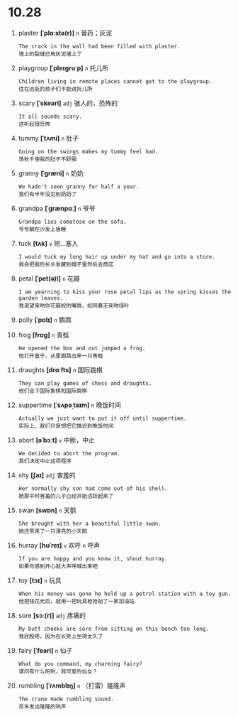 # 10.28



1. plaster **[ˈplɑːstə(r)]** `n` 膏药；灰泥
    ```
    The crack in the wall had been filled with plaster.
    墙上的裂缝已用灰泥堵上了
    ```

2. playgroup **[ˈpleɪɡruːp]** `n` 托儿所
    ```
    Children living in remote places cannot get to the playgroup.
    住在远处的孩子们不能进托儿所
    ```

3. scary **[ˈskeəri]** `adj` 骇人的，恐怖的
    ```
    It all sounds scary.
    这听起很恐怖
    ```

4. tummy **[ˈtʌmi]** `n` 肚子
    ```
    Going on the swings makes my tummy feel bad.
    荡秋千使我的肚子不舒服
    ```

5. granny **[ˈɡræni]** `n` 奶奶
    ```
    We hadn't seen granny for half a year.
    我们有半年没见到奶奶了
    ```

6. grandpa **[ˈɡrænpɑː]** `n` 爷爷
    ```
    Grandpa lies comatose on the sofa.
    爷爷躺在沙发上昏睡
    ```

7. tuck **[tʌk]** `v` 把...塞入
    ```
    I would tuck my long hair up under my hat and go into a store.
    我会把我的长头发藏到帽子里然后去商店
    ```

8. petal **[ˈpet(ə)l]** `n` 花瓣
    ```
    I am yearning to kiss your rose petal lips as the spring kisses the garden leaves.
    我渴望亲吻你花瓣般的嘴唇，如同春天亲吻绿叶
    ```

9. polly **[ˈpɒlɪ]** `n` 鹦鹉

10. frog **[frɒɡ]** `n` 青蛙
    ```
    He opened the box and out jumped a frog.
    他打开盒子，从里面跳出来一只青蛙
    ```

11. draughts **[drɑːfts]** `n` 国际跳棋
    ```
    They can play games of chess and draughts.
    他们会下国际象棋和国际跳棋
    ```

12. suppertime **[ˈsʌpəˌtaɪm]** `n` 晚饭时间
    ```
    Actually we just want to put it off until suppertime.
    实际上，我们只是想把它推迟到晚饭时间
    ```

13. abort **[əˈbɔːt]** `v` 中断，中止
    ```
    We decided to abort the program.
    我们决定中止这项程序
    ```

14. shy **[ʃaɪ]** `adj` 害羞的
    ```
    Her normally shy son had come out of his shell.
    她那平时害羞的儿子已经开始活跃起来了
    ```

15. swan **[swɒn]** `n` 天鹅
    ```
    She brought with her a beautiful little swan.
    她还带来了一只漂亮的小天鹅
    ```

16. hurray **[hʊˈreɪ]** `v` 欢呼 `n` 呼声
    ```
    If you are happy and you know it, shout hurray.
    如果你感到开心就大声呼喊出来吧
    ```

17. toy **[tɔɪ]** `n` 玩具
    ```
    When his money was gone he held up a petrol station with a toy gun.
    他把钱花光后，就用一把玩具枪抢劫了一家加油站
    ```

18. sore **[sɔː(r)]** `adj` 疼痛的
    ```
    My butt cheeks are sore from sitting on this bench too long.
    我屁股疼，因为在长凳上坐得太久了
    ```

19. fairy **[ˈfeəri]** `n` 仙子
    ```
    What do you command, my charming fairy?
    请问有什么吩咐，我可爱的仙女？
    ```

20. rumbling **[ˈrʌmblɪŋ]** `n` （打雷）隆隆声
    ```
    The crane made rumbling sound.
    吊车发出隆隆的响声
    ```
